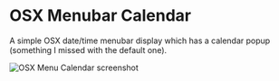 # OSX Menubar Calendar

A simple OSX date/time menubar display which has a calendar popup (something I missed with the default one).

![OSX Menu Calendar screenshot](https://raw.githubusercontent.com/DominicTobias/osx-menubar-calendar/master/screenshot.png)